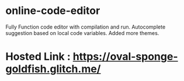 # online-code-editor
Fully Function code editor with compilation and run.
Autocomplete suggestion based on local code variables.
Added more themes.

# Hosted Link : https://oval-sponge-goldfish.glitch.me/
